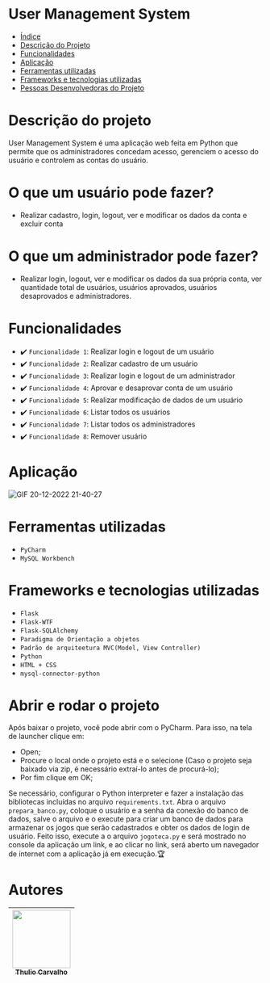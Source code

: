 # User Management System

* [Índice](#índice)
* [Descrição do Projeto](#descrição-do-projeto)
* [Funcionalidades](#funcionalidades)
* [Aplicação](#aplicação)
* [Ferramentas utilizadas](#ferramentas-utilizadas)
* [Frameworks e tecnologias utilizadas](#frameworks-e-tecnologias-utilizadas)
* [Pessoas Desenvolvedoras do Projeto](#pessoas-desenvolvedoras)

# Descrição do projeto
User Management System é uma aplicação web feita em Python que permite que os administradores concedam acesso, gerenciem o acesso do usuário e controlem as contas do usuário. 

# O que um usuário pode fazer?
- Realizar cadastro, login, logout, ver e modificar os dados da conta e excluir conta

# O que um administrador pode fazer?
- Realizar login, logout, ver e modificar os dados da sua própria conta, ver quantidade total de usuários, usuários aprovados, usuários desaprovados e administradores. 

# Funcionalidades
- ✔️ `Funcionalidade 1`: Realizar login e logout de um usuário
- ✔️ `Funcionalidade 2`: Realizar cadastro de um usuário
- ✔️ `Funcionalidade 3`: Realizar login e logout de um administrador
- ✔️ `Funcionalidade 4`: Aprovar e desaprovar conta de um usuário
- ✔️ `Funcionalidade 5`: Realizar modificação de dados de um usuário
- ✔️ `Funcionalidade 6`: Listar todos os usuários
- ✔️ `Funcionalidade 7`: Listar todos os administradores
- ✔️ `Funcionalidade 8`: Remover usuário
 
# Aplicação

![GIF 20-12-2022 21-40-27](https:)

# Ferramentas utilizadas
- `PyCharm`
- `MySQL Workbench`

# Frameworks e tecnologias utilizadas
- `Flask`
- `Flask-WTF`
- `Flask-SQLAlchemy`
- `Paradigma de Orientação a objetos`
- `Padrão de arquiteetura MVC(Model, View Controller)`
- `Python`
- `HTML + CSS`
- `mysql-connector-python`

# Abrir e rodar o projeto
Após baixar o projeto, você pode abrir com o PyCharm. Para isso, na tela de launcher clique em:

- Open;
- Procure o local onde o projeto está e o selecione (Caso o projeto seja baixado via zip, é necessário extraí-lo antes de procurá-lo);
- Por fim clique em OK;

Se necessário, configurar o Python interpreter e fazer a instalação das bibliotecas incluídas no arquivo `requirements.txt`. Abra o arquivo `prepara_banco.py`, coloque o usuário e a senha da conexão do banco de dados, salve o arquivo e o execute para criar um banco de dados para armazenar os jogos que serão cadastrados e obter os dados de login de usuário. Feito isso, execute a o arquivo `jogoteca.py`
e será mostrado no console da aplicação um link, e ao clicar no link, será aberto um navegador de internet com a aplicação já em execução.🏆

# Autores

| [<img src="https://avatars.githubusercontent.com/u/48070981?s=400&v=4" width=115><br><sub>Thulio Carvalho</sub>](https://github.com/Thulio-FM-Carvalho) |  
| :---: |